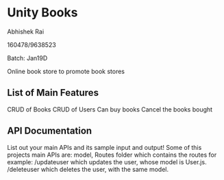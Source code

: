 # Unity Books
Abhishek Rai

160478/9638523

Batch: Jan19D

Online book store to promote book stores

## List of Main Features
CRUD of Books
CRUD of Users
Can buy books
Cancel the books bought

## API Documentation
List out your main APIs and its sample input and output!
Some of this projects main APIs are:
model,
Routes folder which contains the routes for example:
/updateuser which updates the user,
whose model is User.js.
/deleteuser which deletes the user,
with the same model.




